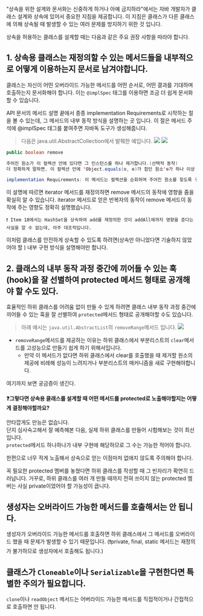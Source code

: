 
"상속을 위한 설계와 문서화는 신중하게 하거나 아예 금지하라"에서는 자바 개발자가 클래스 설계와 상속에 있어서 중요한 지침을 제공합니다.  이 지침은 클래스가 다른 클래스에 의해 상속될 때 발생할 수 있는 여러 문제를 방지하기 위한 것 입니다.  

상속을 허용하는 클래스를 설계할 때는 다음과 같은 주요 권장 사항을 따라야 합니다.

## 1. 상속용 클래스는 재정의할 수 있는 메서드들을 내부적으로 어떻게 이용하는지 문서로 남겨야합니다.

클래스는 자신이 어떤 오버라이드 가능한 메서드를 어떤 순서로, 어떤 결과를 기대하며 호출하는지 문서화해야 합니다. 이는 `@implSpec` 태그를 이용하면 조금 더 쉽게 문서화 할 수 있습니다.  


API 문서의 메서드 설명 끝에서 종종 implementation Requirements로 시작하는 절을 볼 수 있는데, 그 메서드의 내부 동작 방식을 설명하는 곳 입니다.
이 절은 메서드 주석에 @implSpec 태그를 붙여주면 자바독 도구가 생성해줍니다. 

>다음은 java.util.AbstractCollection에서 발췌한 예입니다. 
![](https://i.imgur.com/OaI4j5t.png)
![](https://i.imgur.com/7MtyWqC.png)

```java
public boolean remove

주어진 원소가 이 컬렉션 안에 있다면 그 인스턴스를 하나 제거합니다.(선택적 동작)
더 정확하게 말하면, 이 컬렉션 안에 'Object.equals(o, e)가 참인 원소'e가 하나 이상 있다면 그중 하나를 제거합니다. 주어진 원소가 컬렉션 안에 있었다면 (즉 호출 결과 이 컬렉션이 변경 됐다면)true를 반환한다.

implementation Requirements: 이 메서드는 컬렉션을 순회하며 주어진 원소를 찾도록 구현되었습니다. 주어진 원소를 찾으면 반복자의 remove 메서드를 사용해 컬렉션에서 제거합니다. 이 컬렉션이 주어진 객체를 갖고 있으나 이 컬렉션의 iterator 메서드가 반환한 반복자가 remove 메서드를 구현하지 않았다면 UnsupportedOperationException을 던지니 주의하세요.
```

이 설명에 따르면 iterator 메서드를 재정의하면 remove 메서드의 동작에 영향을 줌을 확실히 알 수 있습니다.   iterator 메서드로 얻은 반복자의 동작이 remove 메서드이 동작에 주는 영향도 정확히 설명했습니다.

```
❗️ Item 18에서는 HashSet을 상속하여 add를 재정의한 것이 addAll에까지 영향을 준다는 사실을 알 수 없는데, 아주 대조적입니다.
```

이처럼 클래스를 안전하게 상속할 수 있도록 하려면(상속만 아니었다면 기술하지 않았어야 할 ) 내부 구현 방식을 설명해야만 합니다.


## 2. 클래스의 내부 동작 과정 중간에 끼어들 수 있는 훅(hook)을 잘 선별하여 protected 메서드 형태로 공개해야 할 수도 있다.

효율적인 하위 클래스를 어려움 없이 만들 수 있게 하려면 클래스 내부 동작 과정 중간에 끼어들 수 있는 훅을 잘 선별하여 `protected`메서드 형태로 공개해야할 수도 있습니다.


>아래 예시는 `java.util.AbstractList`의 `removeRange`메서드 입니다.
![](https://i.imgur.com/ujB1qtz.png)


- `removeRange`메서드를 제공하는 이유는 하위 클래스에서 부분리스트의 `clear`메서드를 고성능으로 만들기 쉽게 하기 위해서입니다. 
	- 만약 이 메서드가 없다면 하위 클래스에서 clear를 호출했을 때 제거할 원소의 제공에 비례해 성능이 느려지거나 부분리스트의 매커니즘을 새로 구현해야합니다. 



여기까지 보면 궁금증이 생긴다.  

#### ❓그렇다면 상속용 클래스를 설계할 때 어떤 메서드를 protected로 노출해야할지는 어떻게 결정해야할까요?

안타깝게도 만능은 없습니다.  
단지 심사숙고해서 잘 예측해본 다음, 실제 하위 클래스를 만들어 시험해보는 것이 최선입니다.   
`protected`메서드 하나하나가 내부 구현에 해당하므로 그 수는 가능한 적어야 합니다.

한편으로 너무 적게 노출해서 상속으로 얻는 이점마저 없애지 않도록 주의해야 합니다.

꼭 필요한 protected 멤버를 놓쳤다면 하위 클래스를 작성할 때 그 빈자리가 확연히 드러납니다. 거꾸로, 하위 클래스를 여러 개 만들 때까지 전혀 쓰이지 않는 protected 멤버는 사실 private이었어야 할 가능성이 큽니다.  



## 생성자는 오버라이드 가능한 메서드를 호출해서는 안 됩니다.

생성자가 오버라이드 가능한 메서드를 호출하면 하위 클래스에서 그 메서드를 오버라이드 했을 때 문제가 발생할 수 있기 때문입니다. 
(❗️private, final, static 메서드는 재정의가 불가하므로 생성자에서 호출해도 됩니다.)


## 클래스가 `Cloneable`이나 `Serializable`을 구현한다면 특별한 주의가 필요합니다. 

`clone`이나 `readObject` 메서드는 어버라이드 가능한 메서드를 직접적이거나 간접적으로 호출하면 안 됩니다.

